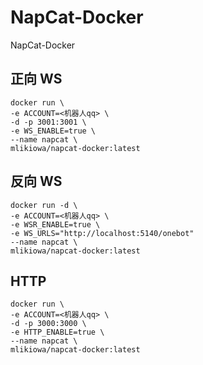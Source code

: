 # NapCat-Docker
NapCat-Docker


## 正向 WS

```shell
docker run \
-e ACCOUNT=<机器人qq> \
-d -p 3001:3001 \
-e WS_ENABLE=true \
--name napcat \
mlikiowa/napcat-docker:latest
```


## 反向 WS

```shell
docker run -d \
-e ACCOUNT=<机器人qq> \
-e WSR_ENABLE=true \
-e WS_URLS="http://localhost:5140/onebot"
--name napcat \
mlikiowa/napcat-docker:latest
```


## HTTP
```shell
docker run \
-e ACCOUNT=<机器人qq> \
-d -p 3000:3000 \
-e HTTP_ENABLE=true \
--name napcat \
mlikiowa/napcat-docker:latest
```